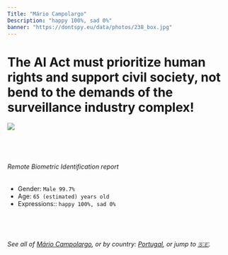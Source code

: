 ```yaml
---
Title: "Mário Campolargo"
Description: "happy 100%, sad 0%"
banner: "https://dontspy.eu/data/photos/238_box.jpg"
---
```


# The AI Act must prioritize human rights and support civil society, not bend to the demands of the surveillance industry complex!

<link rel="stylesheet" type="text/css" href="/css/blog.css" />

<div class="is-fake" hidden>

_This image is **clearly fake**_, yet we [continue to collect them because the AI Act negotiations](/blog/why-deepfake/) are heading in a direction that will only make people's lives more complicated. For a more in-depth explanation, read: [Double threat: why losing the battle against Face Biometrics would fuel the proliferation of deepfakes](/blog/the-dual-threat-how-losing-the-biometric-battle-fuels-deepfake-proliferation/).


</div>

<!-- <img src="https://dontspy.eu/data/photos/54_box.jpg" /> -->
<img src="https://dontspy.eu/data/photos/238_box.jpg" />

## <br>

###### Remote Biometric Identification report

* <span class="label">Gender:</span> `Male 99.7%`
* <span class="label">Age:</span> `65 (estimated) years old`
* <span class="label">Expressions::</span> `happy 100%, sad 0%`

## <br>

###### See all of [Mário Campolargo](/policymaker#M%C3%A1rio%20Campolargo), or by country: [Portugal](/country#Portugal), or jump to [🇸🇪](/x/183).

## <br>

